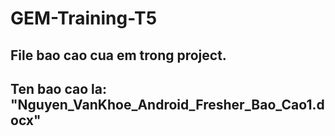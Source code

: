 # GEM-Training-T5
## File bao cao cua em trong project.
## Ten bao cao la: "Nguyen_VanKhoe_Android_Fresher_Bao_Cao1.docx"